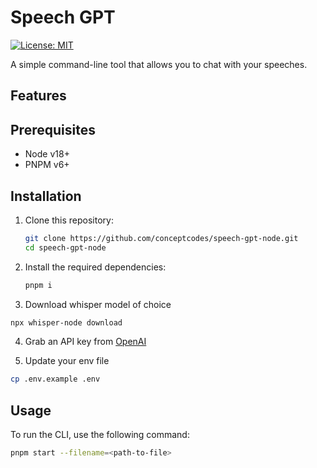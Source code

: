

# Speech GPT

[![License: MIT](https://img.shields.io/badge/License-MIT-yellow.svg)](https://opensource.org/licenses/MIT)

A simple command-line tool that allows you to chat with your speeches.

## Features


## Prerequisites

- Node v18+
- PNPM v6+

## Installation

1. Clone this repository:

   ```sh
   git clone https://github.com/conceptcodes/speech-gpt-node.git
   cd speech-gpt-node
   ```

2. Install the required dependencies:

    ```sh
    pnpm i
    ```

3. Download whisper model of choice

  ```sh
  npx whisper-node download
  ```

4. Grab an API key from [OpenAI](https://beta.openai.com/)

5. Update your env file

  ```sh
  cp .env.example .env
  ```

## Usage
To run the CLI, use the following command:

```sh
pnpm start --filename=<path-to-file>
```


